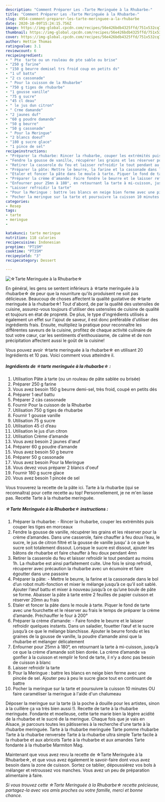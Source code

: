 ```yaml
---
description: "Comment Préparer Les ☆Tarte Meringuée à la Rhubarbe☆"
title: "Comment Préparer Les ☆Tarte Meringuée à la Rhubarbe☆"
slug: 4954-comment-preparer-les-tarte-meringuee-a-la-rhubarbe
date: 2020-10-09T15:24:15.756Z
image: https://img-global.cpcdn.com/recipes/56e426bdb4325ffd/751x532cq70/☆tarte-meringuee-a-la-rhubarbe☆-photo-principale-de-la-recette.jpg
thumbnail: https://img-global.cpcdn.com/recipes/56e426bdb4325ffd/751x532cq70/☆tarte-meringuee-a-la-rhubarbe☆-photo-principale-de-la-recette.jpg
cover: https://img-global.cpcdn.com/recipes/56e426bdb4325ffd/751x532cq70/☆tarte-meringuee-a-la-rhubarbe☆-photo-principale-de-la-recette.jpg
author: Hettie Thomas
ratingvalue: 3.1
reviewcount: 6
recipeingredient:
- " Pte  tarte ou un rouleau de pte sable ou brise"
- "250 g farine"
- "150 g beurre demisel trs froid coup en petits ds"
- "1 uf battu"
- "2 cs cassonade"
- " Pour la cuisson de la Rhubarbe"
- "750 g tiges de rhubarbe"
- "1 gousse vanille"
- "75 g sucre"
- "45 cl deau"
- " le jus dun citron"
- " Crme damande"
- "2 jaunes duf"
- "60 g poudre damande"
- "50 g beurre"
- "50 g cassonade"
- " Pour la Meringue"
- "2 blancs doeuf"
- "180 g sucre glace"
- "1 pince de sel"
recipeinstructions:
- "Préparer la rhubarbe: Rincer la rhubarbe, couper les extrémités puis couper les tiges en morceaux"
- "Fendre la gousse de vanille, récupérer les grains et les réserver pour la crème d’amandes. Dans une casserole, faire chauffer à feu doux l’eau, le sucre, le jus de citron filtré et la gousse de vanille jusqu’ à ce que le sucre soit totalement dissout. Lorsque le sucre est dissout, ajouter les bâtons de rhubarbe et faire chauffer à feu doux pendant 4mn"
- "Retirer la casserole du feu et laisser refroidir le tout pendant au moins 1h. La rhubarbe est ainsi parfaitement cuite. Une fois le sirop refroidi, récuperer avec précaution la rhubarbe avec un écumoire et faire égoutter dans une passoire"
- "Préparer la pâte: Mettre le beurre, la farine et la cassonade dans le bol d’un robot multi-fonction et mixer le mélange jusqu’à ce qu’il soit sablé. Ajouter l’œuf battu et mixer à nouveau jusqu’à ce qu’une boule de pâte se forme. Abaisser la pâte à tarte entre 2 feuilles de papier cuisson et réserver 20mn au frais"
- "Etaler et foncer la pâte dans le moule à tarte. Piquer le fond de tarte avec une fourchette et le réserver au frais le temps de préparer la crème d’amande. Préchauffer le four à 200°"
- "Préparer la crème d’amande: Faire fondre le beurre et le laisser refroidir quelques instants. Dans un saladier, fouetter l’œuf et le sucre jusqu’à ce que le mélange blanchisse. Ajouter le beurre fondu et les graines de la gousse de vanille, la poudre d’amande ainsi que la rhubarbe et mélanger délicatement"
- "Enfourner pour 25mn à 180°, en retournant la tarte à mi-cuisson, jusqu’à ce que la crème d’amande soit bien dorée. La crème d’amande va gonfler à la cuisson et remplir le fond de tarte, il n’y a donc pas besoin de cuisson à blanc"
- "Laisser refroidir la tarte"
- "Pour la Meringue : battre les blancs en neige bien ferme avec une pincée de sel. Ajouter peu à peu le sucre glace tout en continuant de battre"
- "Pocher la meringue sur la tarte et poursuivre la cuisson 10 minutes OU faire caraméliser la meringue à l&#39;aide d&#39;un chalumeau"
categories:
- Resep
tags:
- tarte
- meringue
- 

katakunci: tarte meringue  
nutrition: 118 calories
recipecuisine: Indonesian
preptime: "PT15M"
cooktime: "PT35M"
recipeyield: "3"
recipecategory: Dessert

---
```



![☆Tarte Meringuée à la Rhubarbe☆](https://img-global.cpcdn.com/recipes/56e426bdb4325ffd/751x532cq70/☆tarte-meringuee-a-la-rhubarbe☆-photo-principale-de-la-recette.jpg)

En général, les gens se sentent inférieurs à ☆tarte meringuée à la rhubarbe☆ de peur que la nourriture qu'ils produisent ne soit pas délicieuse. Beaucoup de choses affectent la qualité gustative de ☆tarte meringuée à la rhubarbe☆! Tout d'abord, de par la qualité des ustensiles de cuisine, assurez-vous toujours d'utiliser des ustensiles de cuisine de qualité et toujours en état de propreté. De plus, le type d'ingrédients utilisés a également un effet sur l'ajout de saveur, il est donc préférable d'utiliser des ingrédients frais. Ensuite, multipliez la pratique pour reconnaître les différentes saveurs de la cuisine, profitez de chaque activité culinaire de tout votre cœur, car les sentiments d'enthousiasme, de calme et de non précipitation affectent aussi le goût de la cuisine!

<!--inarticleads1-->

Vous pouvez avoir ☆tarte meringuée à la rhubarbe☆ en utilisant 20 Ingrédients et 10 pas. Voici comment vous atteindre il.

##### Ingrédients de ☆tarte meringuée à la rhubarbe☆ :

1. Utilisation  Pâte à tarte (ou un rouleau de pâte sablée ou brisée)
1. Préparer 250 g farine
1. Vous avez besoin 150 g beurre demi-sel, très froid, coupé en petits dés
1. Préparer 1 œuf battu
1. Préparer 2 càs cassonade
1. Fournir  Pour la cuisson de la Rhubarbe
1. Utilisation 750 g tiges de rhubarbe
1. Fournir 1 gousse vanille
1. Utilisation 75 g sucre
1. Utilisation 45 cl d’eau
1. Utilisation  le jus d’un citron
1. Utilisation  Crème d’amande
1. Vous avez besoin 2 jaunes d&#39;œuf
1. Préparer 60 g poudre d’amande
1. Vous avez besoin 50 g beurre
1. Préparer 50 g cassonade
1. Vous avez besoin  Pour la Meringue
1. Vous devez vous préparer 2 blancs d&#39;oeuf
1. Fournir 180 g sucre glace
1. Vous avez besoin 1 pincée de sel


Vous trouverez la recette de la pâte ici. Tarte à la rhubarbe (qui se reconnaîtra) pour cette recette au top! Personnellement, je ne m&#39;en lasse pas. Recette Tarte à la rhubarbe meringuée. 

<!--inarticleads2-->

##### ☆Tarte Meringuée à la Rhubarbe☆ instructions :

1. Préparer la rhubarbe: - Rincer la rhubarbe, couper les extrémités puis couper les tiges en morceaux
1. Fendre la gousse de vanille, récupérer les grains et les réserver pour la crème d’amandes. Dans une casserole, faire chauffer à feu doux l’eau, le sucre, le jus de citron filtré et la gousse de vanille jusqu’ à ce que le sucre soit totalement dissout. Lorsque le sucre est dissout, ajouter les bâtons de rhubarbe et faire chauffer à feu doux pendant 4mn
1. Retirer la casserole du feu et laisser refroidir le tout pendant au moins 1h. La rhubarbe est ainsi parfaitement cuite. Une fois le sirop refroidi, récuperer avec précaution la rhubarbe avec un écumoire et faire égoutter dans une passoire
1. Préparer la pâte: - Mettre le beurre, la farine et la cassonade dans le bol d’un robot multi-fonction et mixer le mélange jusqu’à ce qu’il soit sablé. Ajouter l’œuf battu et mixer à nouveau jusqu’à ce qu’une boule de pâte se forme. Abaisser la pâte à tarte entre 2 feuilles de papier cuisson et réserver 20mn au frais
1. Etaler et foncer la pâte dans le moule à tarte. Piquer le fond de tarte avec une fourchette et le réserver au frais le temps de préparer la crème d’amande. Préchauffer le four à 200°
1. Préparer la crème d’amande: - Faire fondre le beurre et le laisser refroidir quelques instants. Dans un saladier, fouetter l’œuf et le sucre jusqu’à ce que le mélange blanchisse. Ajouter le beurre fondu et les graines de la gousse de vanille, la poudre d’amande ainsi que la rhubarbe et mélanger délicatement
1. Enfourner pour 25mn à 180°, en retournant la tarte à mi-cuisson, jusqu’à ce que la crème d’amande soit bien dorée. La crème d’amande va gonfler à la cuisson et remplir le fond de tarte, il n’y a donc pas besoin de cuisson à blanc
1. Laisser refroidir la tarte
1. Pour la Meringue : battre les blancs en neige bien ferme avec une pincée de sel. Ajouter peu à peu le sucre glace tout en continuant de battre
1. Pocher la meringue sur la tarte et poursuivre la cuisson 10 minutes OU faire caraméliser la meringue à l&#39;aide d&#39;un chalumeau


Déposer la meringue sur la tarte (à la poche à douille pour les artistes, sinon à la cuillère ça va très bien aussi !). Recette de tarte à la rhubarbe meringuée. Fondante et moelleuse, cette tarte marie bien la légère acidité de la rhubarbe et le sucré de la meringue. Chaque fois que je vais en Alsace, je parcours toutes les pâtisseries à la recherche d&#39;une tarte à la rhubarbe meringuée. Tarte à la rhubarbe meringuée Tarte pomme rhubarbe Tarte à la rhubarbe renversée Tarte à la rhubarbe ultra simple Tarte facile à la rhubarbe et aux abricots Tarte à la rhubarbe et aux amandes Tarte fondante à la rhubarbe Marmiton Mag. 

<!--inarticleads1-->

<p>
Maintenant que vous avez revu la recette de ☆Tarte Meringuée à la Rhubarbe☆, et que vous avez également le savoir-faire dont vous avez besoin dans la zone de cuisson. Sortez ce tablier, dépoussiérez vos bols à mélanger et retroussez vos manches. Vous avez un peu de préparation alimentaire à faire.
</p>

<p>
<i>Si vous trouvez cette ☆Tarte Meringuée à la Rhubarbe☆ recette précieuse, partagez-la avec vos amis proches ou votre famille, merci et bonne chance.</i>
</p>
